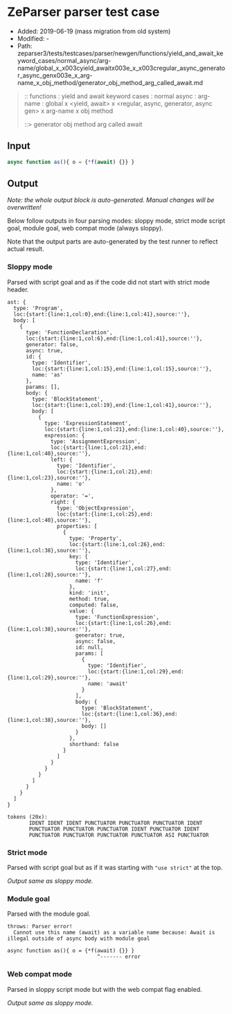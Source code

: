 # ZeParser parser test case

- Added: 2019-06-19 (mass migration from old system)
- Modified: -
- Path: zeparser3/tests/testcases/parser/newgen/functions/yield_and_await_keyword_cases/normal_async/arg-name/global_x_x003cyield_awaitx003e_x_x003cregular_async_generator_async_genx003e_x_arg-name_x_obj_method/generator_obj_method_arg_called_await.md

> :: functions : yield and await keyword cases : normal async : arg-name : global x <yield, await> x <regular, async, generator, async gen> x arg-name x obj method
>
> ::> generator obj method arg called await

## Input

`````js
async function as(){ o = {*f(await) {}} }
`````

## Output

_Note: the whole output block is auto-generated. Manual changes will be overwritten!_

Below follow outputs in four parsing modes: sloppy mode, strict mode script goal, module goal, web compat mode (always sloppy).

Note that the output parts are auto-generated by the test runner to reflect actual result.

### Sloppy mode

Parsed with script goal and as if the code did not start with strict mode header.

`````
ast: {
  type: 'Program',
  loc:{start:{line:1,col:0},end:{line:1,col:41},source:''},
  body: [
    {
      type: 'FunctionDeclaration',
      loc:{start:{line:1,col:6},end:{line:1,col:41},source:''},
      generator: false,
      async: true,
      id: {
        type: 'Identifier',
        loc:{start:{line:1,col:15},end:{line:1,col:15},source:''},
        name: 'as'
      },
      params: [],
      body: {
        type: 'BlockStatement',
        loc:{start:{line:1,col:19},end:{line:1,col:41},source:''},
        body: [
          {
            type: 'ExpressionStatement',
            loc:{start:{line:1,col:21},end:{line:1,col:40},source:''},
            expression: {
              type: 'AssignmentExpression',
              loc:{start:{line:1,col:21},end:{line:1,col:40},source:''},
              left: {
                type: 'Identifier',
                loc:{start:{line:1,col:21},end:{line:1,col:23},source:''},
                name: 'o'
              },
              operator: '=',
              right: {
                type: 'ObjectExpression',
                loc:{start:{line:1,col:25},end:{line:1,col:40},source:''},
                properties: [
                  {
                    type: 'Property',
                    loc:{start:{line:1,col:26},end:{line:1,col:38},source:''},
                    key: {
                      type: 'Identifier',
                      loc:{start:{line:1,col:27},end:{line:1,col:28},source:''},
                      name: 'f'
                    },
                    kind: 'init',
                    method: true,
                    computed: false,
                    value: {
                      type: 'FunctionExpression',
                      loc:{start:{line:1,col:26},end:{line:1,col:38},source:''},
                      generator: true,
                      async: false,
                      id: null,
                      params: [
                        {
                          type: 'Identifier',
                          loc:{start:{line:1,col:29},end:{line:1,col:29},source:''},
                          name: 'await'
                        }
                      ],
                      body: {
                        type: 'BlockStatement',
                        loc:{start:{line:1,col:36},end:{line:1,col:38},source:''},
                        body: []
                      }
                    },
                    shorthand: false
                  }
                ]
              }
            }
          }
        ]
      }
    }
  ]
}

tokens (20x):
       IDENT IDENT IDENT PUNCTUATOR PUNCTUATOR PUNCTUATOR IDENT
       PUNCTUATOR PUNCTUATOR PUNCTUATOR IDENT PUNCTUATOR IDENT
       PUNCTUATOR PUNCTUATOR PUNCTUATOR PUNCTUATOR ASI PUNCTUATOR
`````

### Strict mode

Parsed with script goal but as if it was starting with `"use strict"` at the top.

_Output same as sloppy mode._

### Module goal

Parsed with the module goal.

`````
throws: Parser error!
  Cannot use this name (await) as a variable name because: Await is illegal outside of async body with module goal

async function as(){ o = {*f(await) {}} }
                             ^------- error
`````


### Web compat mode

Parsed in sloppy script mode but with the web compat flag enabled.

_Output same as sloppy mode._
